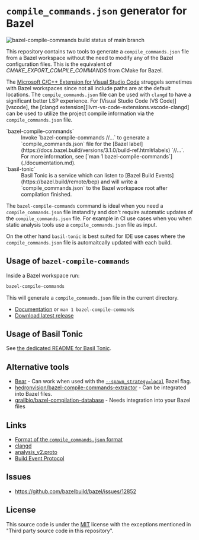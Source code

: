 # `compile_commands.json` generator for Bazel

![bazel-compile-commands build status of main branch](https://github.com/kiron1/bazel-compile-commands/actions/workflows/main.yaml/badge.svg)

This repository contains two tools to generate a `compile_commands.json` file
from a Bazel workspace without the need to modify any of the Bazel configuration
files. This is the equivalent of _CMAKE_EXPORT_COMPILE_COMMANDS_ from CMake for
Bazel.

The
[Microsoft C/C++ Extension for Visual Studio Code](https://marketplace.visualstudio.com/items?itemName=ms-vscode.cpptools)
struggels sometimes with Bazel workspaces since not all include paths are at the
default locations. The `compile_commands.json` file can be used with `clangd` to
have a significant better LSP experience. For [Visual Studio Code (VS
Code)][vscode], the [clangd extension][llvm-vs-code-extensions.vscode-clangd]
can be used to utilize the project compile information via the
`compile_commands.json` file.

<dl>
<dt>`bazel-compile-commands`</dt>

<dd>Invoke `bazel-compile-commands //...` to generate a `compile_commands.json`
file for the
[Bazel label](https://docs.bazel.build/versions/3.1.0/build-ref.html#labels)
`//...`. For more information, see
[`man 1 bazel-compile-commands`](./documentation.md).</dd>

<dt>`basil-tonic`</dt>

<dd>Basil Tonic is a service which can listen to
[Bazel Build Events](https://bazel.build/remote/bep) and will write a
`compile_commands.json` to the Bazel workspace root after compilation
finished.</dd>
</dl>

The `bazel-compile-commands` command is ideal when you need a
`compile_commands.json` file instandlty and don't require automatic updates of
the `compile_commands.json` file. For example in CI use cases when you when
static analysis tools use a `compile_commands.json` file as input.

On the other hand `basil-tonic` is best suited for IDE use cases where the
`compile_commands.json` file is automaitcally updated with each build.

## Usage of `bazel-compile-commands`

Inside a Bazel workspace run:

```sh
bazel-compile-commands
```

This will generate a `compile_commands.json` file in the current directory.

- [Documentation](./documentation.md) or `man 1 bazel-compile-commands`
- [Download latest release](https://github.com/kiron1/bazel-compile-commands/releases/latest)

## Usage of Basil Tonic

See [the dedicated README for Basil Tonic](./basil_tonic/README.md).

## Alternative tools

- [Bear](https://github.com/rizsotto/Bear) - Can work when used with the
  [`--spawn_strategy=local`](https://docs.bazel.build/versions/main/user-manual.html#flag--spawn_strategy)
  Bazel flag.
- [hedronvision/bazel-compile-commands-extractor](https://github.com/hedronvision/bazel-compile-commands-extractor) -
  Can be integrated into Bazel files.
- [grailbio/bazel-compilation-database](https://github.com/grailbio/bazel-compilation-database) -
  Needs integration into your Bazel files

## Links

- [Format of the `compile_commands.json` format](https://clang.llvm.org/docs/JSONCompilationDatabase.html)
- [clangd](https://clangd.llvm.org/)
- [analysis_v2.proto](https://github.com/bazelbuild/bazel/blob/master/src/main/protobuf/analysis_v2.proto)
- [Build Event Protocol](https://bazel.build/remote/bep)

## Issues

- https://github.com/bazelbuild/bazel/issues/12852

## License

This source code is under the [MIT](https://opensource.org/licenses/MIT) license
with the exceptions mentioned in "Third party source code in this repository".
